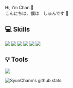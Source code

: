 Hi, i'm Chan 👋<br>
こんにちは、僕は　しゅんです 👋
<br>
## 💻 Skills<br>
<img src="https://img.shields.io/badge/csharp-512BD4?style=for-the-badge&logo=csharp&logoColor=black"> <img src="https://img.shields.io/badge/dotnet-512BD4?style=for-the-badge&logo=dotnet&logoColor=black"> <img src="https://img.shields.io/badge/javascript-F7DF1E?style=for-the-badge&logo=javascript&logoColor=black"> <img src="https://img.shields.io/badge/html5-E34F26?style=for-the-badge&logo=html5&logoColor=black"> <img src="https://img.shields.io/badge/css3-1572B6?style=for-the-badge&logo=css3&logoColor=black"> <img src="https://img.shields.io/badge/oracle-F80000?style=for-the-badge&logo=oracle&logoColor=black">
<br>
## 💡 Tools <br>
<img src="https://img.shields.io/badge/azuredevops-0078D7?style=for-the-badge&logo=azuredevops&logoColor=black">

![SyunChann's github stats](https://github-readme-stats.vercel.app/api?username=SyunChann&show_icons=true)



